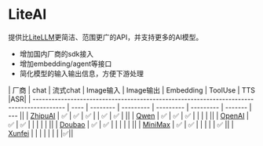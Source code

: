 # LiteAI

提供比[LiteLLM](https://github.com/BerriAI/litellm)更简洁、范围更广的API，并支持更多的AI模型。

- 增加国内厂商的sdk接入
- 增加embedding/agent等接口
- 简化模型的输入输出信息，方便下游处理

| 厂商                                                                                     | chat | 流式chat | Image输入 | Image输出 | Embedding | ToolUse | TTS |ASR|
| ---------------------------------------------------------------------------------------- | ---- | -------- | --------- | --------- | --------- | ------- | --- ||
| [ZhipuAI](https://open.bigmodel.cn/dev/api#glm-4)                                           | ✅   | ✅       | ✅        |           | ✅        | ✅      |     ||
| [Qwen](https://help.aliyun.com/zh/dashscope/qwen-api-details)                               | ✅   | ✅       | ✅        |           |           |         |     ||
| [OpenAI](https://platform.openai.com/docs/guides/chat-completions)                          | ✅   | ✅       |         |           |           |         |     ||
| [Doubao](https://www.volcengine.com/docs/82379/1263482)                                     | ✅   | ✅       |           |           |           |         |     ||
| [MiniMax](https://platform.minimaxi.com/document/Announcement?key=66701c5e1d57f38758d58180) | ✅   | ✅       |           |           |           |         | ✅  ||
| [Xunfei](https://www.xfyun.cn/doc/asr/voicedictation/API.html) |    |       |           |           |           |         |  |✅||

